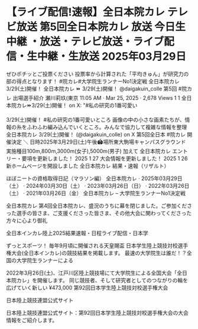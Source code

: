 # 【ライブ配信!速報】全日本院カレ テレビ放送 第5回全日本院カレ 放送 今日生中継 ・放送・テレビ放送・ライブ配信・生中継・生放送 2025年03月29日

ぜひポチッとご投票ください 投票率から計算された「平均きゅん」が研究力の部の得点となります！ #院カレ#大学院生ランナーNo1決定戦
全日本院カレ 3/29(土)開催！
全日本院カレ ⏩ 3/29(土)開催！ @daigakuin_colle 第5回 #院カレ 出場選手紹介 瀬川莉玖(東京  11:05 AM · Mar 25, 2025 · 2,678 Views 1 1
全日本院カレ⏩3/29(土)開催！ on X: "#私の研究の1番可愛い 

3/29(土)開催！  #私の研究の1番可愛いところ 画像の中の小さな画素たちが、情報の糸をふわふわ編み込んでいくところ。みんなで協力して複雑な情報を整理 
全日本院カレ 3/29(土)開催！ (@daigakuin_colle) on X
 第5回全日本 #院カレ 開催決定 ＼ 日時2025年3月29日(土)午後🏟️場所東大駒場キャンパスグラウンド 実施種目100m,800m,3000m(女子),5000m(男子) 加えて 
全日本院カレ
エントリー・要項を更新しました！ 2025 1 27 大会情報を更新しました！ 2025 1 26 新ホームページを開設しました 
全日本院カレ 結果・速報（リザルト）

ほぼニートの資格取得日記（マラソン編）
 全日本院カレ · 2025年03月29日（土） · 2024年03月30日（土） · 2023年03月26日（日） · 2022年03月26日（土） · 2021年03月26日（金）
全日本院カレ – 大学院生ランナーNo1決定戦

全日本院カレ
 第4回全日本院カレ、盛況のうちに幕を閉じました。ご参加くださった選手の皆さま、ご支援くださった皆さま、その他大会に関わってくださった方々に心より御礼 

全日本インカレ陸上2025結果速報・日程ライブ配信・日本学

ずっとスポーツ！
 毎年9月頃に開催される天皇賜盃 日本学生陸上競技対校選手権大会(全日本インカレ)の競技結果を掲載します。
最速の大学院生は誰だ！？全国の大学院生ランナーによる 


2022年3月26日(土)、江戸川区陸上競技場にて大学院生による全国大会「全日本院カレ」を開催します。 同じ競技者、そして研究者としてのつながりの輪を広げていく新しい 
¥473,000
第92回日本学生陸上競技対校選手権大会

日本陸上競技連盟公式サイト


日本陸上競技連盟公式サイト：第92回日本学生陸上競技対校選手権大会の大会情報をご紹介します。